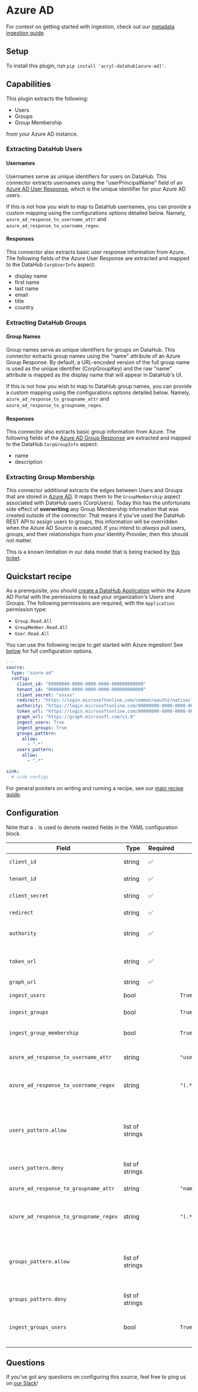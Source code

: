 # Azure AD

For context on getting started with ingestion, check out our [metadata ingestion guide](../README.md).

## Setup

To install this plugin, run `pip install 'acryl-datahub[azure-ad]'`.

## Capabilities

This plugin extracts the following:

- Users
- Groups
- Group Membership

from your Azure AD instance.

### Extracting DataHub Users

#### Usernames

Usernames serve as unique identifiers for users on DataHub. This connector extracts usernames using the 
"userPrincipalName" field of an [Azure AD User Response](https://docs.microsoft.com/en-us/graph/api/user-list?view=graph-rest-1.0&tabs=http#response-1),
which is the unique identifier for your Azure AD users.

If this is not how you wish to map to DataHub usernames, you can provide a custom mapping using the configurations options detailed below. Namely, `azure_ad_response_to_username_attr` 
and `azure_ad_response_to_username_regex`. 

#### Responses

This connector also extracts basic user response information from Azure. The following fields of the Azure User Response are extracted
and mapped to the DataHub `CorpUserInfo` aspect:

- display name 
- first name
- last name
- email
- title
- country

### Extracting DataHub Groups

#### Group Names

Group names serve as unique identifiers for groups on DataHub. This connector extracts group names using the "name" attribute of an Azure Group Response.
By default, a URL-encoded version of the full group name is used as the unique identifier (CorpGroupKey) and the raw "name" attribute is mapped
as the display name that will appear in DataHub's UI. 

If this is not how you wish to map to DataHub group names, you can provide a custom mapping using the configurations options detailed below. Namely, `azure_ad_response_to_groupname_attr`
and `azure_ad_response_to_groupname_regex`.

#### Responses 

This connector also extracts basic group information from Azure. The following fields of the [Azure AD Group Response](https://docs.microsoft.com/en-us/graph/api/group-list?view=graph-rest-1.0&tabs=http#response-1) are extracted and mapped to the
DataHub `CorpGroupInfo` aspect:

- name
- description

### Extracting Group Membership

This connector additional extracts the edges between Users and Groups that are stored in [Azure AD](https://docs.microsoft.com/en-us/graph/api/group-list-members?view=graph-rest-1.0&tabs=http#response-1). It maps them to the `GroupMembership` aspect
associated with DataHub users (CorpUsers). Today this has the unfortunate side effect of **overwriting** any Group Membership information that
was created outside of the connector. That means if you've used the DataHub REST API to assign users to groups, this information will be overridden
when the Azure AD Source is executed. If you intend to *always* pull users, groups, and their relationships from your Identity Provider, then
this should not matter. 

This is a known limitation in our data model that is being tracked by [this ticket](https://github.com/linkedin/datahub/issues/3065).


## Quickstart recipe

As a prerequisite, you should [create a DataHub Application](https://docs.microsoft.com/en-us/graph/toolkit/get-started/add-aad-app-registration) within the Azure AD Portal with the permissions
to read your organization's Users and Groups. The following permissions are required, with the `Application` permission type:

- `Group.Read.All`
- `GroupMember.Read.All`
- `User.Read.All`

You can use the following recipe to get started with Azure ingestion! See [below](#config-details) for full configuration options.

```yml
---
source:
  type: "azure-ad"
  config:
    client_id: "00000000-0000-0000-0000-000000000000"
    tenant_id: "00000000-0000-0000-0000-000000000000"
    client_secret: "xxxxx"
    redirect: "https://login.microsoftonline.com/common/oauth2/nativeclient"
    authority: "https://login.microsoftonline.com/00000000-0000-0000-0000-000000000000"
    token_url: "https://login.microsoftonline.com/00000000-0000-0000-0000-000000000000/oauth2/token"
    graph_url: "https://graph.microsoft.com/v1.0"
    ingest_users: True
    ingest_groups: True
    groups_pattern:
      allow:
        - ".*"
    users_pattern:
      allow:
        - ".*"

sink:
  # sink configs
```

For general pointers on writing and running a recipe, see our [main recipe guide](../README.md#recipes).


## Configuration

Note that a `.` is used to denote nested fields in the YAML configuration block.

| Field                              | Type   | Required | Default     | Description                                                                                                     |
|------------------------------------|--------|----------|-------------|-----------------------------------------------------------------------------------------------------------------|
| `client_id`                     | string   | ✅          | |  Application ID. Found in your app registration on Azure AD Portal       |                                                         
| `tenant_id`                     | string   | ✅          |       | Directory ID. Found in your app registration on Azure AD Portal       |                                     
| `client_secret`                     | string   | ✅           |       | Client secret. Found in your app registration on Azure AD Portal       |                                  
| `redirect`                     | string   | ✅          |       | Redirect URI.  Found in your app registration on Azure AD Portal       |                                  
| `authority`                     | string   | ✅          |       | The [authority](https://docs.microsoft.com/en-us/azure/active-directory/develop/msal-client-application-configuration) is a URL that indicates a directory that MSAL can request tokens from. |
| `token_url`                     | string   | ✅          |       | The token URL that acquires a token from Azure AD for authorizing requests.  This source will only work with v1.0 endpoint. |
| `graph_url`                     | string   | ✅          |       | [Microsoft Graph API endpoint](https://docs.microsoft.com/en-us/graph/use-the-api)
| `ingest_users`                     | bool   |          | `True`      | Whether users should be ingested into DataHub.                                                                  |
| `ingest_groups`                    | bool   |          | `True`      | Whether groups should be ingested into DataHub.                                                                 |
| `ingest_group_membership`          | bool   |          | `True`      | Whether group membership should be ingested into DataHub. ingest_groups must be True if this is True.           |
| `azure_ad_response_to_username_attr`    | string |          | `"userPrincipalName"`   | Which Azure AD User Response attribute to use as input to DataHub username mapping.                                  |
| `azure_ad_response_to_username_regex`   | string |          | `"(.*)"` | A regex used to parse the DataHub username from the attribute specified in `azure_ad_response_to_username_attr`.     |
| `users_pattern.allow`                 |  list of strings    |             |       | List of regex patterns for users to include in ingestion. The name against which compare the regexp is the DataHub user name, i.e. the one resulting from the action of `azure_ad_response_to_username_attr` and `azure_ad_response_to_username_regex`   |
| `users_pattern.deny`                  | list of strings     |             |       | As above, but for excluding users from ingestion.                                                                                                                           |
| `azure_ad_response_to_groupname_attr`  | string |          | `"name"`    | Which Azure AD Group Response attribute to use as input to DataHub group name mapping.                               |
| `azure_ad_response_to_groupname_regex` | string |          | `"(.*)"`    | A regex used to parse the DataHub group name from the attribute specified in `azure_ad_response_to_groupname_attr`. |
| `groups_pattern.allow`                 |  list of strings  |             |       | List of regex patterns for groups to include in ingestion. The name against which compare the regexp is the DataHub group name, i.e. the one resulting from the action of `azure_ad_response_to_groupname_attr` and `azure_ad_response_to_groupname_regex`   |
| `groups_pattern.deny`                  |  list of strings  |             |       | As above, but for exculing groups from ingestion.                                                                                                                           |
| `ingest_groups_users`                  | bool              |             | `True`             | This option is useful only when `ingest_users` is set to False and `ingest_group_membership` to True. As effect, only the users which belongs to the selected groups will be ingested. |

## Questions

If you've got any questions on configuring this source, feel free to ping us on [our Slack](https://slack.datahubproject.io/)!

